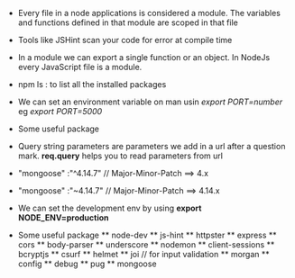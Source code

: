 <!--
# **************************************************************************** #
#                                                                              #
#                                                         :::      ::::::::    #
#    node.md                                            :+:      :+:    :+:    #
#                                                     +:+ +:+         +:+      #
#    By: ahoussei <marvin@42.fr>                    +#+  +:+       +#+         #
#                                                 +#+#+#+#+#+   +#+            #
#    Created: 2018/12/31 23:19:40 by ahoussei          #+#    #+#              #
#    Updated: 2018/12/31 23:19:45 by ahoussei         ###   ########.fr        #
#                                                                              #
# **************************************************************************** #
-->

- Every file in a node applications is considered a module. The variables and functions defined in that module are scoped in that file

- Tools like JSHint scan your code for error at compile time
- In a module we can export a single function or an object. In NodeJs every JavaScript file is a module.

- npm ls : to list all the installed packages

- We can set an environment variable on man usin _export PORT=number_ eg _export PORT=5000_

- Some useful package

- Query string parameters are parameters we add in a url after a question mark. **req.query** helps you to read parameters from url

- "mongoose" :"^4.14.7" // Major-Minor-Patch ==> 4.x
- "mongoose" :"~4.14.7" // Major-Minor-Patch ==> 4.14.x

- We can set the development env by using **export NODE_ENV=production**

* Some useful package
  ** node-dev
  ** js-hint
  ** httpster
  ** express
  ** cors
  ** body-parser
  ** underscore
  ** nodemon
  ** client-sessions
  ** bcryptjs
  ** csurf
  ** helmet
  ** joi // for input validation
  ** morgan
  ** config
  ** debug
  ** pug
  ** mongoose
